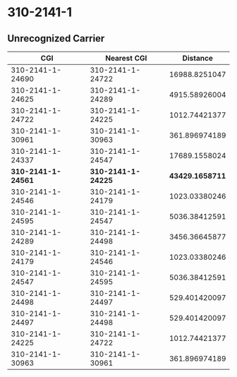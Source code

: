 # 310-2141-1
## Unrecognized Carrier


| CGI | Nearest CGI | Distance |
|-----|-------------|----------|
| 310-2141-1-24690 | 310-2141-1-24722 | 16988.8251047 |
| 310-2141-1-24625 | 310-2141-1-24289 | 4915.58926004 |
| 310-2141-1-24722 | 310-2141-1-24225 | 1012.74421377 |
| 310-2141-1-30961 | 310-2141-1-30963 | 361.896974189 |
| 310-2141-1-24337 | 310-2141-1-24547 | 17689.1558024 |
| **310-2141-1-24561** | **310-2141-1-24225** | **43429.1658711** |
| 310-2141-1-24546 | 310-2141-1-24179 | 1023.03380246 |
| 310-2141-1-24595 | 310-2141-1-24547 | 5036.38412591 |
| 310-2141-1-24289 | 310-2141-1-24498 | 3456.36645877 |
| 310-2141-1-24179 | 310-2141-1-24546 | 1023.03380246 |
| 310-2141-1-24547 | 310-2141-1-24595 | 5036.38412591 |
| 310-2141-1-24498 | 310-2141-1-24497 | 529.401420097 |
| 310-2141-1-24497 | 310-2141-1-24498 | 529.401420097 |
| 310-2141-1-24225 | 310-2141-1-24722 | 1012.74421377 |
| 310-2141-1-30963 | 310-2141-1-30961 | 361.896974189 |
